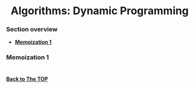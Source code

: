 <h1 align="center">Algorithms: Dynamic Programming</h1>

### Section overview
* **[Memoization 1](#memoization-1)**




### Memoization 1



#
**[Back to The TOP](#section-overview)**